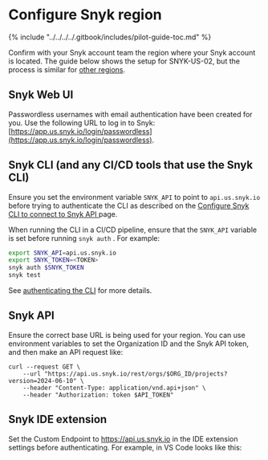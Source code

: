 # Configure Snyk region

{% include "../../../../.gitbook/includes/pilot-guide-toc.md" %}

Confirm with your Snyk account team the region where your Snyk account is located. The guide below shows the setup for SNYK-US-02, but the process is similar for [other regions](../../../../snyk-data-and-governance/regional-hosting-and-data-residency.md#available-snyk-regions).

## Snyk Web UI

Passwordless usernames with email authentication have been created for you. Use the following URL to log in to Snyk: [https://app.us.snyk.io/login/passwordless](https://app.us.snyk.io/login/passwordless).

## Snyk CLI (and any CI/CD tools that use the Snyk CLI)

Ensure you set the environment variable `SNYK_API` to point to `api.us.snyk.io` before trying to authenticate the CLI as described on the [Configure Snyk CLI to connect to Snyk API ](../../../../developer-tools/snyk-cli/configure-the-snyk-cli/configure-snyk-cli-to-connect-to-snyk-api.md)page.

When running the CLI in a CI/CD pipeline, ensure that the `SNYK_API` variable is set before running `snyk auth` . For example:

```bash
export SNYK_API=api.us.snyk.io
export SNYK_TOKEN=<TOKEN>
snyk auth $SNYK_TOKEN
snyk test
```

See [authenticating the CLI](../../../../developer-tools/snyk-cli/authenticate-to-use-the-cli.md) for more details.

## Snyk API

Ensure the correct base URL is being used for your region. You can use environment variables to set the Organization ID and the Snyk API token, and then make an API request like:

```
curl --request GET \
    --url "https://api.us.snyk.io/rest/orgs/$ORG_ID/projects?version=2024-06-10" \
    --header "Content-Type: application/vnd.api+json" \ 
    --header "Authorization: token $API_TOKEN"
```

## Snyk IDE extension

Set the Custom Endpoint to https://api.us.snyk.io in the IDE extension settings before authenticating. For example, in VS Code looks like this:

<figure><img src="https://lh7-rt.googleusercontent.com/docsz/AD_4nXdpXh6Us6U_mzXGtnWRqfCVIsao_BQrMyi9Y2rbWhvbcEJKZMl3497yDG6GPUe9zrXDLgoChd-KafUhoLID5gqsy50X8PHD34kJ5XALvZZb5xG6UZUmxrxXCkr5cslSk63Msi_L?key=i_CNrr-DvB8PGUAzq09BT3pc" alt=""><figcaption></figcaption></figure>
